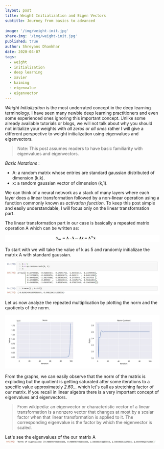 ```yaml
---
layout: post
title: Weight Initialization and Eigen Vectors
subtitle: Journey from basics to advanced

image: '/img/weight-init.jpg'
share-img: '/img/weight-init.jpg'
published: true
author: Shreyans Dhankhar
date: 2020-04-07
tags:
  - weight
  - initialization
  - deep learning
  - xavier
  - kaiming
  - eigenvalue
  - eigenvector
---
```

 

*Weight Initialization* is the most underrated concept in the deep learning terminology. I have seen many newbie deep learning practitioners and even some experienced ones ignoring this important concept.
Unlike some already available tutorials or blogs, we will not talk about why you should not initialize your weights with *all zeros or all ones* rather I will give a different perspective to weight initialization using eigenvalues and eigenvectors.

> Note: This post assumes readers to have basic familiarity with eigenvalues and eigenvectors.

*Basic Notations* :
- A: a random matrix whose entries are standard gaussian distributed of dimension (k,k).
- x: a random gaussian vector of dimension (k,1).

We can think of a neural network as a stack of many layers where each layer does a linear transformation followed by a non-linear operation using a function commonly known as *activation function*. To keep this post simple and easily understandable, I will focus only on the linear transformation part.

The linear transformation part in our case is basically a repeated matrix operation A which can be written as:

![eqn](/img/pots1/eqn.JPG) 

To start with we will take the value of k as 5 and randomly initializae the matrix A with standard gaussian. 

![Matrix Initialized](/img/pots1/mat1.JPG)

Let us now analyze the repeated multiplication by plotting the norm and the quotients of the norm.

![Matrix Initialized](/img/pots1/norm-quot.png)

From the graphs, we can easily observe that the norm of the matrix is exploding but the quotient is getting saturated after some iterations to a specific value approximately *2.60...* which let's call as stretching factor of our matrix. If you recall in linear algebra there is a very important concept of eigenvalues and eigenvectors. 

> From wikipedia: an eigenvector or characteristic vector of a linear transformation is a nonzero vector that changes at most by a scalar factor when that linear transformation is applied to it. The corresponding eigenvalue is the factor by which the eigenvector is scaled. 

Let's see the eigenvalues of the our matrix A 
![Eigenvalues](/img/pots1/eigval.JPG) 

